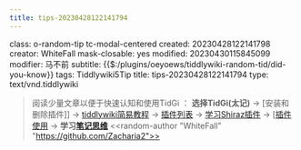 ```yaml
---
title: tips-20230428122141794
---
```


class: o-random-tip tc-modal-centered
created: 20230428122141798
creator: WhiteFall
mask-closable: yes
modified: 20230430115845099
modifier: 马不前
subtitle: {{$:/plugins/oeyoews/tiddlywiki-random-tid/did-you-know}}
tags: Tiddlywiki5Tip
title: tips-20230428122141794
type: text/vnd.tiddlywiki

> 阅读少量文章以便于快速认知和使用TidGi ：
> **选择TidGi(太记)** -> [安装和删除插件]] -> [tiddlywiki简易教程](https://zhuanlan.zhihu.com/p/555893660) -> [插件列表](#tiddlywiki%E7%AE%80%E6%98%93%E6%95%99%E7%A8%8B%5D%28https%3A//zhuanlan.zhihu.com/p/555893660%29%20-%3E%20%5B%E6%8F%92%E4%BB%B6%E5%88%97%E8%A1%A8) -> [学习Shiraz插件]($:/plugins/kookma/shiraz) -> [[插件使用](#%E5%AD%A6%E4%B9%A0Shiraz%E6%8F%92%E4%BB%B6%5D%28%24%3A/plugins/kookma/shiraz%29%20-%3E%20%5B%5B%E6%8F%92%E4%BB%B6%E4%BD%BF%E7%94%A8) -> **学习[笔记思维](#%E7%AC%94%E8%AE%B0%E6%80%9D%E7%BB%B4)**
<<random-author "WhiteFall" "https://github.com/Zacharia2">>
